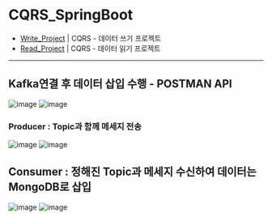 # CQRS_SpringBoot

- [Write_Project](https://github.com/king0jin/SpringBoot_write_CQRS) | CQRS - 데이터 쓰기 프로젝트
- [Read_Project](https://github.com/king0jin/SpringBoot_read_CQRS) | CQRS - 데이터 읽기 프로젝트
---

## Kafka연결 후 데이터 삽입 수행 - POSTMAN API
![image](https://github.com/user-attachments/assets/99593ece-0834-498b-82eb-9f4bf5d4252c)
![image](https://github.com/user-attachments/assets/4bdc4eaa-a9fc-4cb4-9c0a-8bae4720b966)


### Producer : Topic과 함께 메세지 전송 
![image](https://github.com/user-attachments/assets/9a8c48ee-a2fd-4aa5-9a23-ea75fe958bc5)
![image](https://github.com/user-attachments/assets/8ae37bb4-efd5-4647-8ca3-829806a4f72d)


## Consumer : 정해진 Topic과 메세지 수신하여 데이터는 MongoDB로 삽입
![image](https://github.com/user-attachments/assets/4228155f-7cc7-45ef-9c3f-7c142dfed945)
![image](https://github.com/user-attachments/assets/8c08d78b-e891-4cb1-944e-151ca8dd39c9)

